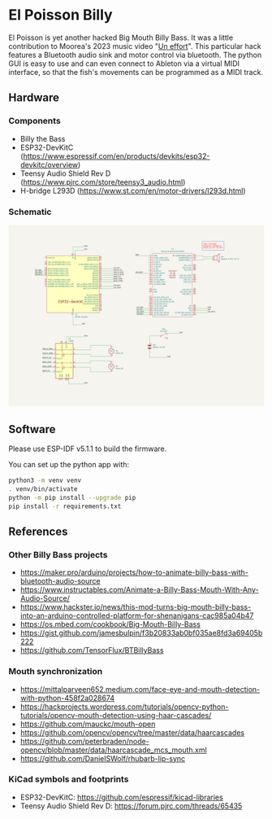 # El Poisson Billy

El Poisson is yet another hacked Big Mouth Billy Bass. It was a little contribution to Moorea's 2023
music video "[Un effort](https://www.youtube.com/watch?v=xZalNH8_v24)". This particular hack
features a Bluetooth audio sink and motor control via bluetooth. The python GUI is easy to use and
can even connect to Ableton via a virtual MIDI interface, so that the fish's movements can be
programmed as a MIDI track.

## Hardware

### Components

- Billy the Bass
- ESP32-DevKitC (https://www.espressif.com/en/products/devkits/esp32-devkitc/overview)
- Teensy Audio Shield Rev D (https://www.pjrc.com/store/teensy3_audio.html)
- H-bridge L293D (https://www.st.com/en/motor-drivers/l293d.html)

### Schematic

![](hw/el_poisson_billy_rev1.svg)

## Software

Please use ESP-IDF v5.1.1 to build the firmware.

You can set up the python app with:

```sh
python3 -m venv venv
. venv/bin/activate
python -m pip install --upgrade pip
pip install -r requirements.txt
```

## References

### Other Billy Bass projects

- https://maker.pro/arduino/projects/how-to-animate-billy-bass-with-bluetooth-audio-source
- https://www.instructables.com/Animate-a-Billy-Bass-Mouth-With-Any-Audio-Source/
- https://www.hackster.io/news/this-mod-turns-big-mouth-billy-bass-into-an-arduino-controlled-platform-for-shenanigans-cac985a04b47
- https://os.mbed.com/cookbook/Big-Mouth-Billy-Bass
- https://gist.github.com/jamesbulpin/f3b20833ab0bf035ae8fd3a69405b222
- https://github.com/TensorFlux/BTBillyBass

### Mouth synchronization

- https://mittalparveen652.medium.com/face-eye-and-mouth-detection-with-python-458f2a028674
- https://hackprojects.wordpress.com/tutorials/opencv-python-tutorials/opencv-mouth-detection-using-haar-cascades/
- https://github.com/mauckc/mouth-open
- https://github.com/opencv/opencv/tree/master/data/haarcascades
- https://github.com/peterbraden/node-opencv/blob/master/data/haarcascade_mcs_mouth.xml
- https://github.com/DanielSWolf/rhubarb-lip-sync

### KiCad symbols and footprints

- ESP32-DevKitC: https://github.com/espressif/kicad-libraries
- Teensy Audio Shield Rev D: https://forum.pjrc.com/threads/65435

